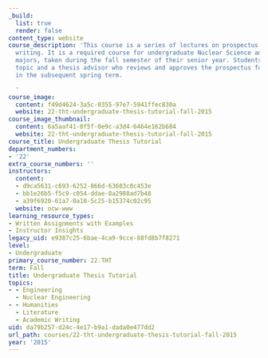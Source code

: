 ```yaml
---
_build:
  list: true
  render: false
content_type: website
course_description: 'This course is a series of lectures on prospectus and thesis
  writing. It is a required course for undergraduate Nuclear Science and Engineering
  majors, taken during the fall semester of their senior year. Students select a thesis
  topic and a thesis advisor who reviews and approves the prospectus for thesis work
  in the subsequent spring term.

  '
course_image:
  content: f49d4624-3a5c-0355-97e7-5941ffec830a
  website: 22-tht-undergraduate-thesis-tutorial-fall-2015
course_image_thumbnail:
  content: 6a5aaf41-0f5f-0e9c-a3d4-6464e162b684
  website: 22-tht-undergraduate-thesis-tutorial-fall-2015
course_title: Undergraduate Thesis Tutorial
department_numbers:
- '22'
extra_course_numbers: ''
instructors:
  content:
  - d9ca5631-c693-6252-866d-63683c0c453e
  - bb1e26b5-f5c9-c054-ddae-8a2988ad7b48
  - a39f6920-61a7-0a10-5c25-b15374c02c95
  website: ocw-www
learning_resource_types:
- Written Assignments with Examples
- Instructor Insights
legacy_uid: e9387c25-6bae-4ca9-9cce-88fd8b7f8271
level:
- Undergraduate
primary_course_number: 22.THT
term: Fall
title: Undergraduate Thesis Tutorial
topics:
- - Engineering
  - Nuclear Engineering
- - Humanities
  - Literature
  - Academic Writing
uid: da79b257-d24c-4e17-b9a1-dada0e477dd2
url_path: courses/22-tht-undergraduate-thesis-tutorial-fall-2015
year: '2015'
---
```

